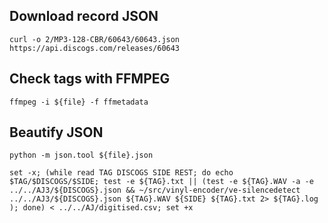 
Download record JSON
--------------------

```
curl -o 2/MP3-128-CBR/60643/60643.json https://api.discogs.com/releases/60643
```

Check tags with FFMPEG
----------------------

```
ffmpeg -i ${file} -f ffmetadata
```

Beautify JSON
-------------

```
python -m json.tool ${file}.json
```

```
set -x; (while read TAG DISCOGS SIDE REST; do echo $TAG/$DISCOGS/$SIDE; test -e ${TAG}.txt || (test -e ${TAG}.WAV -a -e ../../AJ3/${DISCOGS}.json && ~/src/vinyl-encoder/ve-silencedetect ../../AJ3/${DISCOGS}.json ${TAG}.WAV ${SIDE} ${TAG}.txt 2> ${TAG}.log ); done) < ../../AJ/digitised.csv; set +x
```
